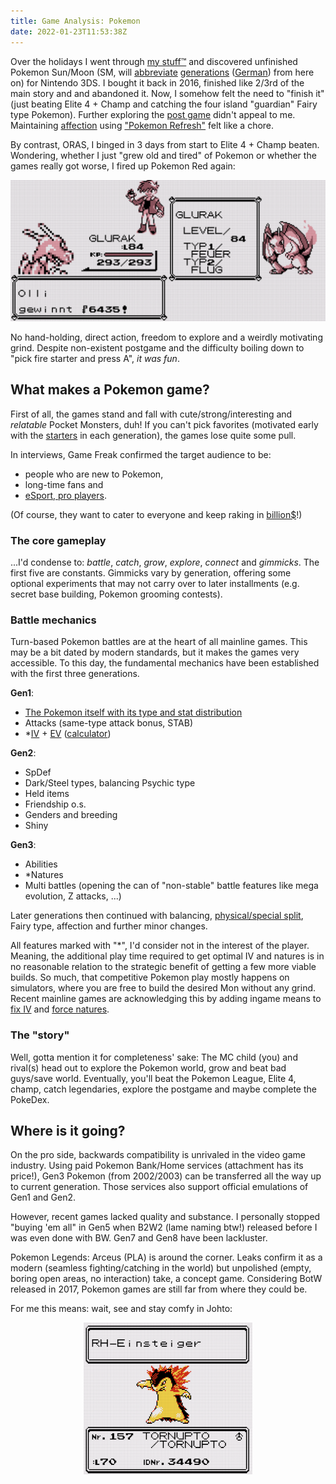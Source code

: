 ```yaml
---
title: Game Analysis: Pokemon
date: 2022-01-23T11:53:38Z
---
```


Over the holidays I went through [my stuff™](https://www.youtube.com/watch?v=MvgN5gCuLac) and discovered unfinished Pokemon Sun/Moon (SM, will [abbreviate](https://en.wikipedia.org/wiki/Pok%C3%A9mon_(video_game_series)#Summary_of_main_series_titles) [generations](https://bulbapedia.bulbagarden.net/wiki/Generation) ([German](https://www.pokewiki.de/Spielgeneration)) from here on) for Nintendo 3DS.
I bought it back in 2016, finished like 2/3rd of the main story and and abandoned it.
Now, I somehow felt the need to "finish it" (just beating Elite 4 + Champ and catching the four island "guardian" Fairy type Pokemon). Further exploring the [post game](https://bulbapedia.bulbagarden.net/wiki/Appendix:Sun_and_Moon_walkthrough#Post-Game) didn't appeal to me. Maintaining [affection](https://bulbapedia.bulbagarden.net/wiki/Affection) using ["Pokemon Refresh"](https://bulbapedia.bulbagarden.net/wiki/Pok%C3%A9mon_Refresh) felt like a chore.

By contrast, ORAS, I binged in 3 days from start to Elite 4 + Champ beaten.
Wondering, whether I just "grew old and tired" of Pokemon or whether the games really got worse,
I fired up Pokemon Red again:

![Charizard still #1!](glurak-still-nr1.png)

No hand-holding, direct action, freedom to explore and a weirdly motivating grind.
Despite non-existent postgame and the difficulty boiling down to "pick fire starter and press A", *it was fun*.

## What makes a Pokemon game?

First of all, the games stand and fall with cute/strong/interesting and *relatable* Pocket Monsters, duh!
If you can't pick favorites (motivated early with the [starters](https://www.pokewiki.de/Starter-Pok%C3%A9mon#%C3%9Cbersicht) in each generation), the games lose quite some pull.

In interviews, Game Freak confirmed the target audience to be:

* people who are new to Pokemon,
* long-time fans and
* [eSport, pro players](https://www.smogon.com/).

(Of course, they want to cater to everyone and keep raking in [billion$](https://en.wikipedia.org/wiki/List_of_highest-grossing_media_franchises)!)

### The core gameplay

...I'd condense to: *battle*, *catch*, *grow*, *explore*, *connect* and *gimmicks*.
The first five are constants. Gimmicks vary by generation, offering some optional experiments that may not carry over to later installments (e.g. secret base building, Pokemon grooming contests).

### Battle mechanics

Turn-based Pokemon battles are at the heart of all mainline games.
This may be a bit dated by modern standards, but it makes the games very accessible.
To this day, the fundamental mechanics have been established with the first three generations.

**Gen1**:

* [The Pokemon itself with its type and stat distribution](](https://pokemondb.net/pokedex))
* Attacks (same-type attack bonus, STAB)
* *[IV](https://bulbapedia.bulbagarden.net/wiki/Individual_values) + [EV](https://bulbapedia.bulbagarden.net/wiki/Effort_values) ([calculator](https://pycosites.com/pkmn/ivcalc_gen2.php))

**Gen2**:

* SpDef
* Dark/Steel types, balancing Psychic type
* Held items
* Friendship o.s.
* Genders and breeding
* Shiny

**Gen3**:

* Abilities
* *Natures
* Multi battles (opening the can of "non-stable" battle features like mega evolution, Z attacks, ...)

Later generations then continued with balancing, [physical/special split](https://bulbapedia.bulbagarden.net/wiki/Damage_category), Fairy type, affection and further minor changes.

All features marked with "*", I'd consider not in the interest of the player.
Meaning, the additional play time required to get optimal IV and natures is in no reasonable relation to the strategic benefit of getting a few more viable builds.
So much, that competitive Pokemon play mostly happens on simulators, where you are free to build the desired Mon without any grind.
Recent mainline games are acknowledging this by adding ingame means to [fix IV](https://bulbapedia.bulbagarden.net/wiki/Hyper_Training) and [force natures](https://bulbapedia.bulbagarden.net/wiki/Nature#Synchronize).

### The "story"

Well, gotta mention it for completeness' sake:
The MC child (you) and rival(s) head out to explore the Pokemon world, grow and beat bad guys/save world.
Eventually, you'll beat the Pokemon League, Elite 4, champ, catch legendaries, explore the postgame and maybe complete the PokeDex.

## Where is it going?

On the pro side, backwards compatibility is unrivaled in the video game industry.
Using paid Pokemon Bank/Home services (attachment has its price!), Gen3 Pokemon (from 2002/2003) can be transferred all the way up to current generation.
Those services also support official emulations of Gen1 and Gen2.

However, recent games lacked quality and substance.
I personally stopped "buying 'em all" in Gen5 when B2W2 (lame naming btw!) released before I was even done with BW.
Gen7 and Gen8 have been lackluster.

Pokemon Legends: Arceus (PLA) is around the corner.
Leaks confirm it as a modern (seamless fighting/catching in the world) but unpolished (empty, boring open areas, no interaction) take, a concept game.
Considering BotW released in 2017, Pokemon games are still far from where they could be.

For me this means: wait, see and stay comfy in Johto:

<div style="text-align:center"><img alt="Look at my boy!" src="absolute-unit.png" /></div>
